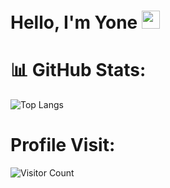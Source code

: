# Hello, I'm Yone <img src="https://github.com/TheDudeThatCode/TheDudeThatCode/raw/master/Assets/Hi.gif" width="29px">

# 📊 GitHub Stats:
![Top Langs](https://github-readme-stats.vercel.app/api/top-langs/?username=YoneIsBack&layout=compact&theme=dark)

# Profile Visit:
![Visitor Count](https://profile-counter.glitch.me/YoneIsBack/count.svg)
